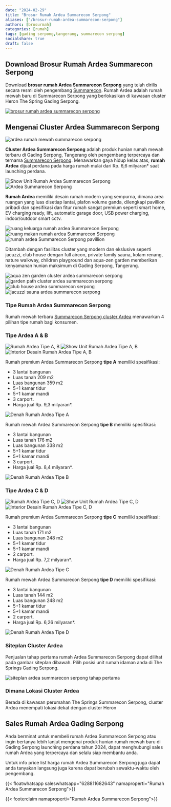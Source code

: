 ```yaml
---
date: "2024-02-29"
title: "Brosur Rumah Ardea Summarecon Serpong"
aliases: ["/brosur-rumah-ardea-summarecon-serpong"]
authors: [brosurmah]
categories: [rumah]
tags: [gading serpong,tangerang, summarecon serpong]
socialshare: true
draft: false
---
```


## Download Brosur Rumah Ardea Summarecon Serpong
Download **brosur rumah Ardea Summarecon Serpong** yang telah dirilis secara resmi oleh pengembang [Summarecon](https://alam-sutera.com#?). Rumah Ardea adalah rumah mewah baru di Summarecon Serpong yang berlokasikan di kawasan cluster Heron The Spring Gading Serpong.

[![brosur rumah ardea summarecon serpong](brosur-rumah-ardea-summarecon-serpong.webp)](https://drive.google.com/drive/folders/18_faw5pWuqFlM2N9k_aZPEVPkJwkVKk3?usp=drive_link#?)

## Mengenai Cluster Ardea Summarecon Serpong

![ardea rumah mewah summarecon serpong](ardea-rumah-mewah-summarecon-serpong.webp)

**Cluster Ardea Summarecon Serpong** adalah produk hunian rumah mewah terbaru di Gading Serpong, Tangerang oleh pengembang terpercaya dan ternama [Summarecon Serpong](https://www.summareconserpong.com/#?). Menawarkan gaya hidup kelas atas, **rumah Ardea** dijual perdana pada harga rumah mulai dari Rp. 6,6 milyaran* saat launching perdana.

![Show Unit Rumah Ardea Summarecon Serpong](show-unit-rumah-ardea-summarecon-serpong.webp)
![Ardea Summarecon Serpong](ardea-summarecon-serpong.webp)

**Rumah Ardea** memiliki desain rumah modern yang sempurna, dimana area ruangan yang luas disetiap lantai, plafon volume ganda, dilengkapi pavillion pribadi dan spesifikasi dan fitur rumah sangat premium seperti smart home, EV charging ready, lift, automatic garage door, USB power charging, indoor/outdoor smart cctv.

![ruang keluarga rumah ardea Summarecon Serpong](ruang-keluarga-rumah-ardea-summarecon-serpong.webp)
![ruang makan rumah ardea Summarecon Serpong](ruang-makan-rumah-ardea-summarecon-serpong.webp)
![rumah ardea Summarecon Serpong pavillion](rumah-ardea-summarecon-serpong-pavillion.webp)

Ditambah dengan fasilitas cluster yang modern dan ekslusive seperti jacuzzi, club house dengan full aircon, private family sauna, kolam renang, nature walkway, children playground dan aqua-zen garden memberikan kenyamanan hunian maksimum di Gading Serpong, Tangerang.

![aqua zen garden cluster ardea summarecon serpong](aqua-garden-cluster-ardea-summarecon-serpong.webp)
![garden path cluster ardea summarecon serpong](garden-path-rumah-ardea-summarecon-serpong.webp)
![club house ardea summarecon serpong](club-house-ardea-summarecon-serpong.webp)
![jacuzzi sauna ardea summarecon serpong](jacuzzi-sauna-ardea-summarecon-serpong.webp)

### Tipe Rumah Ardea Summarecon Serpong

Rumah mewah terbaru [Summarecon Serpong cluster Ardea](https://investproperti.com/ardea-rumah-mewah-summarecon-serpong-heron-the-spring/) menawarkan 4 pilihan tipe rumah bagi konsumen.

### Tipe Ardea A & B

![Rumah Ardea Tipe A, B](rumah-ardea-summarecon-serpong-tipe-a-b.webp)
![Show Unit Rumah Ardea Tipe A, B](rumah-ardea-summarecon-serpong-tipe-a-b-show-unit.webp)
![Interior Desain Rumah Ardea Tipe A, B](rumah-ardea-summarecon-serpong-tipe-a-b-interior-desain.webp)

Rumah premium Ardea Summarecon Serpong **tipe A** memiliki spesifikasi:
- 3 lantai bangunan
- Luas tanah 209 m2
- Luas bangunan 359 m2
- 5+1 kamar tidur
- 5+1 kamar mandi
- 3 carport.
- Harga jual Rp. 9,3 milyaran*.

![Denah Rumah Ardea Tipe A](denah-rumah-ardea-summarecon-serpong-tipe-a.webp)

Rumah mewah Ardea Summarecon Serpong **tipe B** memiliki spesifikasi:
- 3 lantai bangunan
- Luas tanah 176 m2
- Luas bangunan 338 m2
- 5+1 kamar tidur
- 5+1 kamar mandi
- 3 carport.
- Harga jual Rp. 8,4 milyaran*.

![Denah Rumah Ardea Tipe B](denah-rumah-ardea-summarecon-serpong-tipe-b.webp)

### Tipe Ardea C & D

![Rumah Ardea Tipe C, D](rumah-ardea-summarecon-serpong-tipe-c-d.webp)
![Show Unit Rumah Ardea Tipe C, D](rumah-ardea-summarecon-serpong-tipe-c-d-show-unit.webp)
![Interior Desain Rumah Ardea Tipe C, D](rumah-ardea-summarecon-serpong-tipe-c-d-interior-desain.webp)

Rumah premium Ardea Summarecon Serpong **tipe C** memiliki spesifikasi:
- 3 lantai bangunan
- Luas tanah 171 m2
- Luas bangunan 248 m2
- 5+1 kamar tidur
- 5+1 kamar mandi
- 2 carport.
- Harga jual Rp. 7,2 milyaran*.

![Denah Rumah Ardea Tipe C](denah-rumah-ardea-summarecon-serpong-tipe-c.webp)

Rumah mewah Ardea Summarecon Serpong **tipe D** memiliki spesifikasi:
- 3 lantai bangunan
- Luas tanah 144 m2
- Luas bangunan 248 m2
- 5+1 kamar tidur
- 5+1 kamar mandi
- 2 carport.
- Harga jual Rp. 6,26 milyaran*.

![Denah Rumah Ardea Tipe D](denah-rumah-ardea-summarecon-serpong-tipe-d.webp)


### Siteplan Cluster Ardea
Penjualan tahap pertama rumah Ardea Summarecon Serpong dapat dilihat pada gambar siteplan dibawah. Pilih posisi unit rumah idaman anda di The Springs Gading Serpong.

![siteplan ardea summarecon serpong tahap pertama](siteplan-cluster-ardea-summarecon-serpong.webp)

### Dimana Lokasi Cluster Ardea
Berada di kawasan perumahan The Springs Summarecon Serpong, cluster Ardea menempati lokasi dekat dengan cluster Heron

## Sales Rumah Ardea Gading Serpong
Anda berminat untuk membeli rumah Ardea Summarecon Serpong atau ingin bertanya lebih lanjut mengenai produk hunian rumah mewah baru di Gading Serpong launching perdana tahun 2024, dapat menghubungi sales rumah Ardea yang terpercaya dan selalu siap membantu anda.

Untuk info price list harga rumah Ardea Summarecon Serpong juga dapat anda tanyakan langsung juga karena dapat berubah sewaktu-waktu oleh pengembang.

{{< floatwhatsapp saleswhatsapp="628811682643" namaproperti="Rumah Ardea Summarecon Serpong">}}

{{< footerclaim namaproperti="Rumah Ardea Summarecon Serpong">}}